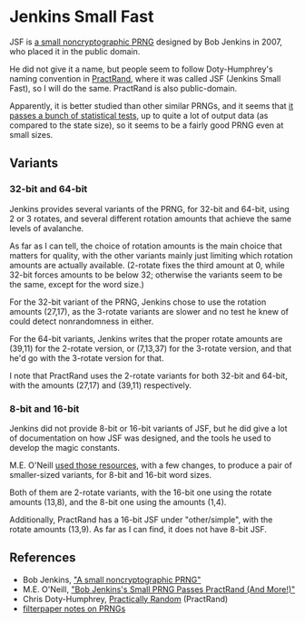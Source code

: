 # Jenkins Small Fast

JSF is [a small noncryptographic PRNG][bobj] designed by Bob Jenkins in
2007, who placed it in the public domain.

He did not give it a name, but people seem to follow Doty-Humphrey's
naming convention in [PractRand][], where it was called JSF (Jenkins
Small Fast), so I will do the same. PractRand is also public-domain.

Apparently, it is better studied than other similar PRNGs, and it seems
that [it passes a bunch of statistical tests][meo], up to quite a lot of
output data (as compared to the state size), so it seems to be a fairly
good PRNG even at small sizes.

## Variants

### 32-bit and 64-bit

Jenkins provides several variants of the PRNG, for 32-bit and 64-bit,
using 2 or 3 rotates, and several different rotation amounts that
achieve the same levels of avalanche.

As far as I can tell, the choice of rotation amounts is the main choice
that matters for quality, with the other variants mainly just limiting
which rotation amounts are actually available. (2-rotate fixes the third
amount at 0, while 32-bit forces amounts to be below 32; otherwise the
variants seem to be the same, except for the word size.)

For the 32-bit variant of the PRNG, Jenkins chose to use the rotation
amounts (27,17), as the 3-rotate variants are slower and no test he knew
of could detect nonrandomness in either.

For the 64-bit variants, Jenkins writes that the proper rotate amounts
are (39,11) for the 2-rotate version, or (7,13,37) for the 3-rotate
version, and that he'd go with the 3-rotate version for that.

I note that PractRand uses the 2-rotate variants for both 32-bit and
64-bit, with the amounts (27,17) and (39,11) respectively.

### 8-bit and 16-bit

Jenkins did not provide 8-bit or 16-bit variants of JSF, but he did give
a lot of documentation on how JSF was designed, and the tools he used to
develop the magic constants.

M.E. O'Neill [used those resources][meo], with a few changes, to produce
a pair of smaller-sized variants, for 8-bit and 16-bit word sizes.

Both of them are 2-rotate variants, with the 16-bit one using the rotate
amounts (13,8), and the 8-bit one using the amounts (1,4).

Additionally, PractRand has a 16-bit JSF under "other/simple", with the
rotate amounts (13,9). As far as I can find, it does not have 8-bit JSF.

## References

- Bob Jenkins, ["A small noncryptographic PRNG"][bobj]
- M.E. O'Neill, ["Bob Jenkins's Small PRNG Passes PractRand (And More!)"][meo]
- Chris Doty-Humphrey, [Practically Random][PractRand] (PractRand)
- [filterpaper notes on PRNGs][filterpaper]

[bobj]: http://burtleburtle.net/bob/rand/smallprng.html
[meo]: https://www.pcg-random.org/posts/bob-jenkins-small-prng-passes-practrand.html
[PractRand]: https://pracrand.sourceforge.net/
[filterpaper]: https://filterpaper.github.io/prng.html
